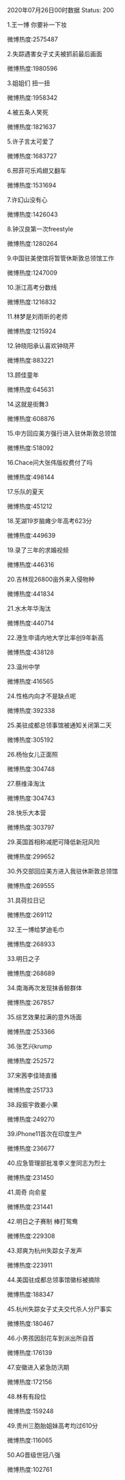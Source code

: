 2020年07月26日00时数据
Status: 200

1.王一博 你要补一下妆

微博热度:2575487

2.失踪遇害女子丈夫被抓前最后画面

微博热度:1980596

3.姐姐们 扭一扭

微博热度:1958342

4.被五条人笑死

微博热度:1821637

5.许子言太可爱了

微博热度:1683727

6.邢菲可乐鸡翅又翻车

微博热度:1531694

7.许幻山没有心

微博热度:1426043

8.钟汉良第一次freestyle

微博热度:1280264

9.中国驻美使馆将暂管休斯敦总领馆工作

微博热度:1247009

10.浙江高考分数线

微博热度:1216832

11.林梦是刘雨昕的老师

微博热度:1215924

12.钟晓阳承认喜欢钟晓芹

微博热度:883221

13.顾佳童年

微博热度:645631

14.这就是街舞3

微博热度:608876

15.中方回应美方强行进入驻休斯敦总领馆

微博热度:518092

16.Chace问大张伟版权费付了吗

微博热度:498144

17.乐队的夏天

微博热度:451212

18.芜湖19岁脑瘫少年高考623分

微博热度:449639

19.录了三年的求婚视频

微博热度:446316

20.吉林现26800亩外来入侵物种

微博热度:441834

21.水木年华淘汰

微博热度:440714

22.港生申请内地大学比率创9年新高

微博热度:438128

23.温州中学

微博热度:416565

24.性格内向才不是缺点呢

微博热度:392338

25.美驻成都总领事馆被通知关闭第二天

微博热度:305192

26.杨怡女儿正面照

微博热度:304748

27.蔡维泽淘汰

微博热度:304743

28.快乐大本营

微博热度:303797

29.英国首相称减肥可降低新冠风险

微博热度:299652

30.外交部回应美方进入我驻休斯敦总领馆

微博热度:269555

31.具荷拉日记

微博热度:269112

32.王一博给梦迪毛巾

微博热度:268933

33.明日之子

微博热度:268689

34.南海再次发现抹香鲸群体

微博热度:267857

35.综艺效果拉满的意外场面

微博热度:253366

36.张艺兴krump

微博热度:252572

37.宋茜李佳琦直播

微博热度:251733

38.段振宇救姜小果

微博热度:249270

39.iPhone11首次在印度生产

微博热度:236677

40.应急管理部批准李义奎同志为烈士

微博热度:231450

41.周奇 向俞星

微博热度:231441

42.明日之子赛制 棒打鸳鸯

微博热度:229308

43.郑爽为杭州失踪女子发声

微博热度:223911

44.美国驻成都总领事馆徽标被摘除

微博热度:188347

45.杭州失踪女子丈夫交代杀人分尸事实

微博热度:180467

46.小男孩因刮花车到派出所自首

微博热度:176139

47.安徽进入紧急防汛期

微博热度:172156

48.林有有段位

微博热度:159248

49.贵州三胞胎姐妹高考均过610分

微博热度:116065

50.AG晋级世冠八强

微博热度:102761

